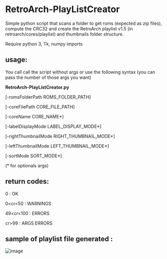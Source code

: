 # RetroArch-PlayListCreator


Simple python script that scans a folder to get roms (expected as zip files), compute the CRC32 and create the RetroArch playlist v1.5 (in retroarch/cores/playlist) and thumbnails folder structure.


Require python 3, Tk, numpy imports


## usage: 

You call call the script without args or use the following syntax (you can pass the number of those args you want)


**RetroArch-PlayListCreator.py**

[-romsFolderPath ROMS_FOLDER_PATH]

[-coreFilePath CORE_FILE_PATH]

[-coreName CORE_NAME*]

[-labelDisplayMode LABEL_DISPLAY_MODE*]

[-rightThumbnailMode RIGHT_THUMBNAIL_MODE*]

[-leftThumbnailMode LEFT_THUMBNAIL_MODE*]

[-sortMode SORT_MODE*]


(* for optionals args)


## return codes:

0         : OK

0<cr<50   : WARNINGS

49<cr<100 : ERRORS

cr>99     : ARGS ERRORS
 

## sample of playlist file generated : 
![image](https://user-images.githubusercontent.com/47532310/158772723-1ba18275-2907-48f5-ac83-72da8bfe5fe6.png)
